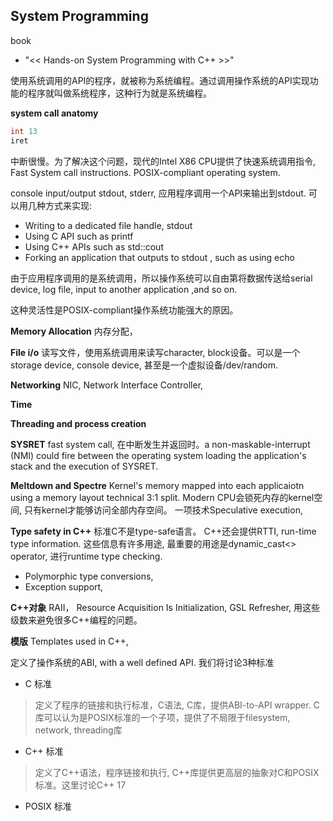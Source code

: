 ## System Programming

book
- "<< Hands-on System Programming with C++ >>"

使用系统调用的API的程序，就被称为系统编程。通过调用操作系统的API实现功能的程序就叫做系统程序，这种行为就是系统编程。

**system call anatomy**
```c
int 13
iret
```
中断很慢。为了解决这个问题，现代的Intel X86 CPU提供了快速系统调用指令, Fast System call instructions. 
POSIX-compliant operating system. 

console input/output
stdout, stderr, 应用程序调用一个API来输出到stdout. 可以用几种方式来实现:
* Writing to a dedicated file handle, stdout
* Using C API such as printf
* Using C++ APIs such as std::cout
* Forking an application that outputs to stdout , such as using echo

由于应用程序调用的是系统调用，所以操作系统可以自由第将数据传送给serial device, log file, input to another application ,and so on.

这种灵活性是POSIX-compliant操作系统功能强大的原因。

**Memory Allocation**
内存分配， 

**File i/o**
读写文件，使用系统调用来读写character, block设备。可以是一个storage device, console device, 甚至是一个虚拟设备/dev/random.

**Networking**
NIC, Network Interface Controller, 

**Time**

**Threading and process creation**

**SYSRET**
fast system call, 在中断发生并返回时。a non-maskable-interrupt (NMI) could fire between the operating system loading the application's stack and the execution of SYSRET. 

**Meltdown and Spectre**
Kernel's memory mapped into each applicaiotn using a memory layout technical 3:1 split. Modern CPU会锁死内存的kernel空间, 只有kernel才能够访问全部内存空间。
一项技术Speculative execution, 

**Type safety in C++**
标准C不是type-safe语言。
C++还会提供RTTI, run-time type information. 这些信息有许多用途, 最重要的用途是dynamic_cast<> operator, 进行runtime type checking. 

* Polymorphic type conversions,
* Exception support, 

**C++对象**
RAII， Resource Acquisition Is Initialization, 
GSL Refresher,
用这些级数来避免很多C++编程的问题。

**模版**
Templates used in C++,

定义了操作系统的ABI, with a well defined API. 我们将讨论3种标准
- C 标准
>定义了程序的链接和执行标准，C语法, C库，提供ABI-to-API wrapper. C库可以认为是POSIX标准的一个子项，提供了不局限于filesystem, network, threading库

- C++ 标准
>定义了C++语法，程序链接和执行, C++库提供更高层的抽象对C和POSIX标准。这里讨论C++ 17

- POSIX 标准





